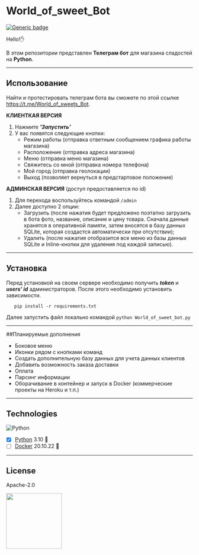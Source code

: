 # World_of_sweet_Bot

[![Generic badge](https://img.shields.io/badge/Python-3.10-green.svg)](https://www.python.org/)



Hello!:hand:

В этом репозитории представлен **Телеграм бот** для магазина сладостей на **Python**.
___


## Использование
Найти и протестировать телеграм бота вы сможете по этой ссылке https://t.me/World_of_sweets_Bot.

**КЛИЕНТКАЯ ВЕРСИЯ**

1. Нажмите ***'Запустить'***
2. У вас появятся следующие кнопки:
   * Режим работы (отправка ответным сообщением графика работы магазина)
   * Расположение (отправка адреса магазина)
   * Меню (отправка меню магазина)
   * Свяжитесь со мной (отправка номера телефона)
   * Мой город (отправка геолокации)
   * Выход (позволяет вернуться в предстартовое положение)
   
**АДМИНСКАЯ ВЕРСИЯ**
(доступ предоставляется по id)
1. Для перехода воспользуйтесь командой `/admin`
2. Далее доступно 2 опции:
    * Загрузить (после нажатия будет предложено поэтапно загрузить в бота фото, название, описание и цену товара. Сначала данные хранятся в оперативной памяти, затем вносятся в базу данных SQLite, которая создастся автоматически при отсутствии);
    * Удалить (после нажатия отобразится все меню из базы данных SQLite и Inline-кнопки для удаления под каждой записью).
    

___

## Установка
Перед установкой на своем сервере необходимо получить ___token___ и ___users' id___ администраторов. 
После этого необходимо установить зависимости.
```
   pip install -r requirements.txt
```
Далее запустить файл локально командой `python World_of_sweet_bot.py`
___

##Планируемые дополнения
* Боковое меню
* Иконки рядом с кнопками команд
* Создать дополнительную базу данных для учета данных клиентов
* Добавить возможность заказа доставки
* Оплата
* Парсинг информации
* Оборачивание в контейнер и запуск в Docker (коммерческие проекты на Heroku и т.п.)
___

## Technologies
![Python](https://img.shields.io/badge/python-3670A0?style=for-the-badge&logo=python&logoColor=ffdd54)   
- [x] [Python](https://www.python.org/) 3.10  :snake:
- [ ] [Docker](https://www.docker.com/) 20.10.22  :whale:
___

## License
Apache-2.0



<img src="https://cdn-icons-png.flaticon.com/512/919/919852.png?w=740&t=st=1674815666~exp=1674816266~hmac=d8675dffadfc01e1bb6ec97b220b11c5e004da72099526ebc7569461b3b0ce53" width="150" height="150" >